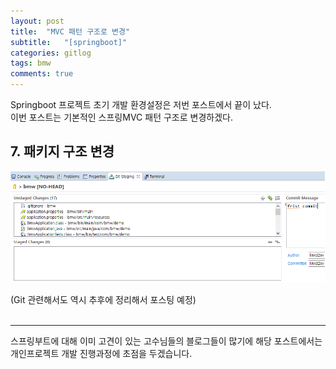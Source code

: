 ```yaml
---
layout: post
title:  "MVC 패턴 구조로 변경"
subtitle:   "[springboot]"
categories: gitlog
tags: bmw
comments: true
---
```


Springboot 프로젝트 초기 개발 환경설정은 저번 포스트에서 끝이 났다.  
이번 포스트는 기본적인 스프링MVC 패턴 구조로 변경하겠다.


## 7. 패키지 구조 변경






[![git clone STEP6](/assets/img/bmw/2018-07-24-gitCloneStep7.png)]() 
<br>

(Git 관련해서도 역시 추후에 정리해서 포스팅 예정)
<br><br> 

---
스프링부트에 대해 이미 고견이 있는 고수님들의 블로그들이 많기에
해당 포스트에서는 개인프로젝트 개발 진행과정에 초점을 두겠습니다.
